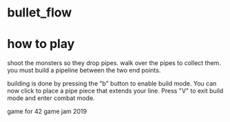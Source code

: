 # bullet_flow

# how to play

shoot the monsters so they drop pipes. walk over the pipes to collect them.
you must build a pipeline between the two end points.

building is done by pressing the "b" button to enable build mode. You can now click to place a pipe piece that extends your line. Press "V" to exit build mode and enter combat mode.

game for 42 game jam 2019
